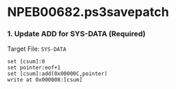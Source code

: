 # NPEB00682.ps3savepatch

### 1. Update ADD for SYS-DATA (Required)

Target File: `SYS-DATA`

```
set [csum]:0
set pointer:eof+1
set [csum]:add(0x00000C,pointer)
write at 0x000008:[csum]
```

